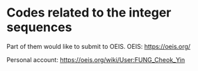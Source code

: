 # Codes related to the integer sequences

Part of them would like to submit to OEIS.
OEIS: https://oeis.org/

Personal account: https://oeis.org/wiki/User:FUNG_Cheok_Yin
